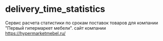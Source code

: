 # delivery_time_statistics
Сервис расчета статистики по срокам поставок товаров для компании "Первый гипермаркет мебели". сайт компании https://hypermarketmebel.ru/
